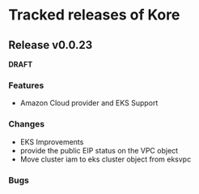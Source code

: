 # Tracked releases of Kore

## **Release v0.0.23**

**DRAFT**

### Features

* Amazon Cloud provider and EKS Support

### Changes

* EKS Improvements
* provide the public EIP status on the VPC object
* Move cluster iam to eks cluster object from eksvpc

### Bugs

